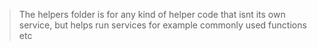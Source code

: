 > The helpers folder is for any kind of helper code that isnt its own service, but helps run services for example commonly used functions etc